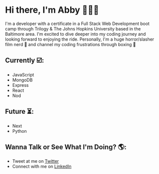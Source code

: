 # Hi there, I'm Abby 👩🏻‍💻

I'm a developer with a certificate in a Full Stack Web Development boot camp through Trilogy & The Johns Hopkins University based in the Baltimore area. I'm excited to dive deeper into my coding journey and looking forward to enjoying the ride. Personally, I'm a huge horror/slasher film nerd 👻 and channel my coding frustrations through boxing 🥊 


## Currently ☑️:

- JavaScript
- MongoDB
- Express
- React
- Nod


## Future ⏳:

- Next
- Python


## Wanna Talk or See What I'm Doing? 🌎:

- Tweet at me on <a href="https://twitter.com/ablizben">Twitter</a> 
- Connect with me on <a href="https://www.linkedin.com/in/abigail-benjamin-b1a881154/">LinkedIn</a>


